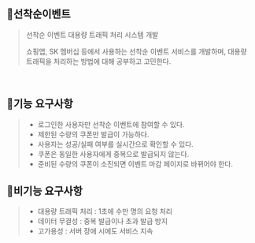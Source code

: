 ## 🔢선착순이벤트
> 선착순 이벤트 대용량 트래픽 처리 시스템 개발
>
> 쇼핑앱, SK 멤버십 등에서 사용하는 선착순 이벤트 서비스를 개발하며, 대용량 트래픽을 처리하는 방법에 대해 공부하고 고민한다.

<br>

## 📄기능 요구사항
> - 로그인한 사용자만 선착순 이벤트에 참여할 수 있다. 
> - 제한된 수량의 쿠폰만 발급이 가능하다.
> - 사용자는 성공/실패 여부를 실시간으로 확인할 수 있다.
> - 쿠폰은 동일한 사용자에게 중복으로 발급되지 않는다.
> - 준비된 수량의 쿠폰이 소진되면 이벤트 마감 페이지로 바뀌어야 한다. 


## 📄비기능 요구사항
> - 대용량 트래픽 처리 : 1초에 수만 명의 요청 처리
> - 데이터 무결성 : 중복 발급이나 초과 발급 방지
> - 고가용성 : 서버 장애 시에도 서비스 지속

<br>




